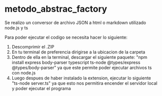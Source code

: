 # metodo_abstrac_factory
Se realizo un conversor de archivo JSON a html o markdown utilizado node.js y ts

Para poder ejecutar el codigo se necesita hacer lo siguiente:
1. Descomprimir el .ZIP
2. En tu terminal de preferencia dirigirse a la ubicacion de la carpeta
3. Dentro de ella en la terminal, descargar el siguiente paquete:
"npm install express body-parser typescript ts-node @types/express @types/body-parser"
ya que este permite poder ejecutar archivos ts con node.js
4. Luego despues de haber instalado la extension, ejecutar lo siguiente
"ts-node server.ts"
ya que esto nos permitira encender el servidor local y poder ejecutar el programa
